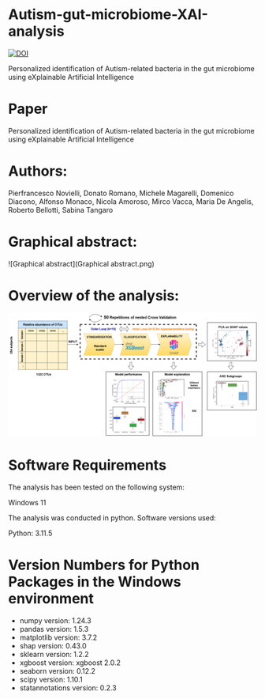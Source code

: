 # Autism-gut-microbiome-XAI-analysis
[![DOI](https://zenodo.org/badge/DOI/10.5281/zenodo.12826282.svg)](https://doi.org/10.5281/zenodo.12826282)

Personalized identification of Autism-related bacteria in the gut microbiome using eXplainable Artificial Intelligence

# Paper
Personalized identification of Autism-related bacteria in the gut microbiome using eXplainable Artificial Intelligence

# Authors:
Pierfrancesco Novielli, Donato Romano, Michele Magarelli, Domenico Diacono, Alfonso Monaco, Nicola Amoroso, Mirco Vacca, Maria De Angelis, Roberto Bellotti, Sabina Tangaro

# Graphical abstract:
![Graphical abstract](Graphical abstract.png)

# Overview of the analysis:
![flowchart](flowchart.png)


# Software Requirements
The analysis has been tested on the following system:

Windows 11

The analysis was conducted in python.
Software versions used:

Python: 3.11.5

# Version Numbers for Python Packages in the Windows environment


* numpy version: 1.24.3
* pandas version: 1.5.3
* matplotlib version: 3.7.2
* shap version: 0.43.0
* sklearn version: 1.2.2
* xgboost version: xgboost 2.0.2
* seaborn version: 0.12.2
* scipy version: 1.10.1
* statannotations version: 0.2.3
